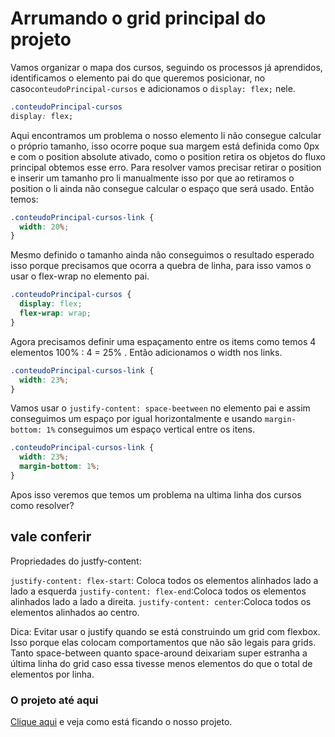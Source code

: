 # Arrumando o grid principal do projeto

Vamos organizar o mapa dos cursos, seguindo os processos já aprendidos, identificamos o elemento pai do que queremos posicionar, no caso`conteudoPrincipal-cursos` e adicionamos o `display: flex;` nele.

```css
.conteudoPrincipal-cursos
display: flex;
```

Aqui encontramos um problema o nosso elemento li não consegue calcular o próprio tamanho, isso ocorre poque sua margem está definida como 0px e com o position absolute ativado, como o position retira os objetos do fluxo principal obtemos esse erro. Para resolver vamos precisar retirar o position e inserir um tamanho pro li manualmente isso por que ao retiramos o position o li ainda não consegue calcular o espaço que será usado. Então temos:

```css
.conteudoPrincipal-cursos-link {
  width: 20%;
}
```

Mesmo definido o tamanho ainda não conseguimos o resultado esperado isso porque precisamos que ocorra a quebra de linha, para isso vamos o usar o flex-wrap no elemento pai.

```css
.conteudoPrincipal-cursos {
  display: flex;
  flex-wrap: wrap;
}
```

Agora precisamos definir uma espaçamento entre os items como temos 4 elementos 100% : 4 = 25% . Então adicionamos o width nos links.

```css
.conteudoPrincipal-cursos-link {
  width: 23%;
}
```

Vamos usar o `justify-content: space-beetween` no elemento pai e assim conseguimos um espaço por igual horizontalmente e usando `margin-bottom: 1%` conseguimos um espaço vertical entre os itens.

```css
.conteudoPrincipal-cursos-link {
  width: 23%;
  margin-bottom: 1%;
}
```

Apos isso veremos que temos um problema na ultima linha dos cursos como resolver?

## vale conferir

Propriedades do justfy-content:

`justify-content: flex-start`: Coloca todos os elementos alinhados lado a lado a esquerda
`justify-content: flex-end`:Coloca todos os elementos alinhados lado a lado a direita.
`justify-content: center`:Coloca todos os elementos alinhados ao centro.

Dica: Evitar usar o justify quando se está construindo um grid com flexbox. Isso porque elas colocam comportamentos que não são legais para grids. Tanto space-between quanto space-around deixariam super estranha a última linha do grid caso essa tivesse menos elementos do que o total de elementos por linha.

### O projeto até aqui

[Clique aqui](index.html) e veja como está ficando o nosso projeto.
